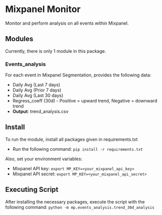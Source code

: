 # Mixpanel Monitor

Monitor and perform analysis on all events within Mixpanel. 

## Modules
Currently, there is only 1 module in this package.
### **Events_analysis**
For each event in Mixpanel Segmentation, provides the following data:
* Daily Avg (Last 7 days)
* Daily Avg (Prior 7 days)
* Daily Avg (Last 30 days)
* Regress_coeff (30d) - Positive = upward trend, Negative = downward trend
* **Output**: trend_analysis.csv

## Install
To run the module, install all packages given in requirements.txt
* Run the following command: `pip install -r requirements.txt`

Also, set your environment variables:
* Mixpanel API key: `export MP_KEY=<your_mixpanel_api_key>`
* Mixpanel API secret: `export MP_KEY=<your_mixpanel_api_secret>`

## Executing Script
After installing the necessary packages, execute the script with the following command: `python -m mp.events_analysis.trend_30d_analysis`
